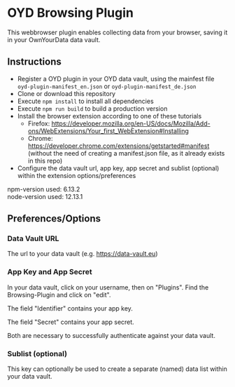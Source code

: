 # OYD Browsing Plugin

This webbrowser plugin enables collecting data from your browser, saving it in your OwnYourData data vault.

## Instructions

* Register a OYD plugin in your OYD data vault, using the mainfest file `oyd-plugin-manifest_en.json` or `oyd-plugin-manifest_de.json`
* Clone or download this repository
* Execute `npm install` to install all dependencies
* Execute `npm run build` to build a production version
* Install the browser extension according to one of these tutorials
  * Firefox: https://developer.mozilla.org/en-US/docs/Mozilla/Add-ons/WebExtensions/Your_first_WebExtension#Installing
  * Chrome: https://developer.chrome.com/extensions/getstarted#manifest (without the need of creating a manifest.json file, as it already exists in this repo)
* Configure the data vault url, app key, app secret and sublist (optional) within the extension options/preferences

npm-version used: 6.13.2 \
node-version used: 12.13.1

## Preferences/Options

### Data Vault URL
The url to your data vault (e.g. https://data-vault.eu)

### App Key and App Secret

In your data vault, click on your username, then on "Plugins". Find the Browsing-Plugin and click on "edit".

The field "Identifier" contains your app key.

The field "Secret" contains your app secret.

Both are necessary to successfully authenticate against your data vault.

### Sublist (optional)

This key can optionally be used to create a separate (named) data list within your data vault.